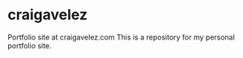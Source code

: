 # craigavelez
Portfolio site at craigavelez.com
This is a repository for my personal portfolio site.
